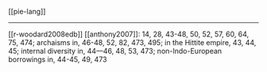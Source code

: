 [[pie-lang]]

---

[[r-woodard2008edb]]
[[anthony2007]]:  14, 28, 43-48, 50, 52, 57, 60, 64, 75, 474; archaisms in, 46-48, 52, 82, 473, 495; in the Hittite empire, 43, 44, 45; internal diversity in, 44—46, 48, 53, 473; non-Indo-European borrowings in, 44-45, 49, 473